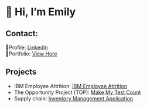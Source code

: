 <h1>👋 Hi, I’m Emily</h1>

<h2>Contact:</h2>
📌Profile: <a href="https://www.linkedin.com/in/emilyjarecki22/">LinkedIn</a><br>
🌟Portfolio:  <a href="https://emily-jarecki-portfolio.netlify.app">View Here</a><br>


<h2>Projects</h2> 
<ul>
 <li>IBM Employee Attrition: <a href="https://github.com/EmilyJarecki/IBM-Employee-Attrition" target="_blank">IBM Employee Attrition</a></li>
<li>The Opportunity Project (TOP): <a href="https://github.com/EmilyJarecki/TOP-Project" target="_blank">Make My Test Count</a></li>
<li>Supply chain: <a align="center" href="https://github.com/EmilyJarecki/c-sharp-inventory" target="_blank">Inventory Management Application</a></li>
</ul>




